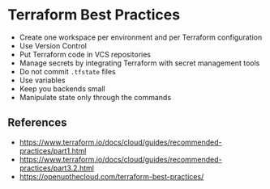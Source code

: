 # Terraform Best Practices

- Create one workspace per environment and per Terraform configuration
- Use Version Control
- Put Terraform code in VCS repositories
- Manage secrets by integrating Terraform with secret management tools
- Do not commit `.tfstate` files
- Use variables
- Keep you backends small
- Manipulate state only through the commands

## References

- <https://www.terraform.io/docs/cloud/guides/recommended-practices/part1.html>
- <https://www.terraform.io/docs/cloud/guides/recommended-practices/part3.2.html>
- <https://openupthecloud.com/terraform-best-practices/>
